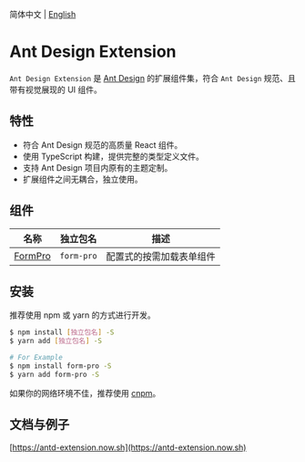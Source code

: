 简体中文 | [English](./README.md)

# Ant Design Extension

`Ant Design Extension` 是 [Ant Design](https://ant.design/docs/react/introduce-cn) 的扩展组件集，符合 `Ant Design` 规范、且带有视觉展现的 UI 组件。

## 特性

- 符合 Ant Design 规范的高质量 React 组件。
- 使用 TypeScript 构建，提供完整的类型定义文件。
- 支持 Ant Design 项目内原有的主题定制。
- 扩展组件之间无耦合，独立使用。

## 组件

| 名称    | 独立包名   | 描述                     |
| ------- | ---------- | ------------------------ |
| [FormPro](./src/form-pro/README.zh-CN.md)  | `form-pro` | 配置式的按需加载表单组件 |

## 安装

推荐使用 npm 或 yarn 的方式进行开发。

```bash
$ npm install [独立包名] -S
$ yarn add [独立包名] -S
```

```bash
# For Example
$ npm install form-pro -S
$ yarn add form-pro -S
```

如果你的网络环境不佳，推荐使用 [cnpm](https://github.com/cnpm/cnpm)。

## 文档与例子

[https://antd-extension.now.sh](https://antd-extension.now.sh)
